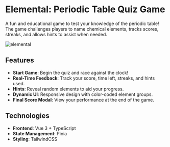 # Elemental: Periodic Table Quiz Game

A fun and educational game to test your knowledge of the periodic table! The game challenges players to name chemical elements, tracks scores, streaks, and allows hints to assist when needed.

![elemental](https://github.com/user-attachments/assets/3f642185-5508-4d35-898f-f8a2aa31728e)

## Features

- **Start Game**: Begin the quiz and race against the clock!
- **Real-Time Feedback**: Track your score, time left, streaks, and hints used.
- **Hints**: Reveal random elements to aid your progress.
- **Dynamic UI**: Responsive design with color-coded element groups.
- **Final Score Modal**: View your performance at the end of the game.

## Technologies

- **Frontend**: Vue 3 + TypeScript
- **State Management**: Pinia
- **Styling**: TailwindCSS
